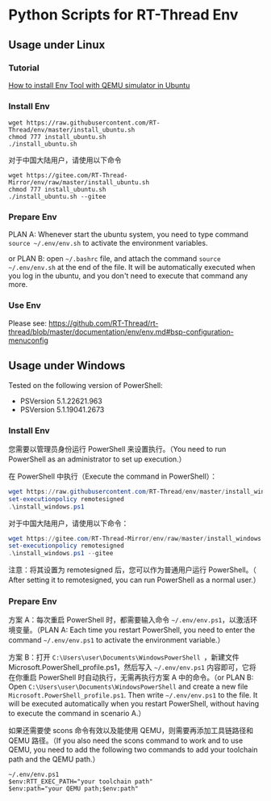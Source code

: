 # Python Scripts for RT-Thread Env

## Usage under Linux

### Tutorial

[How to install Env Tool with QEMU simulator in Ubuntu](https://github.com/RT-Thread/rt-thread/blob/master/documentation/quick-start/quick_start_qemu/quick_start_qemu_linux.md)

### Install Env

```
wget https://raw.githubusercontent.com/RT-Thread/env/master/install_ubuntu.sh
chmod 777 install_ubuntu.sh
./install_ubuntu.sh
```

对于中国大陆用户，请使用以下命令
```
wget https://gitee.com/RT-Thread-Mirror/env/raw/master/install_ubuntu.sh
chmod 777 install_ubuntu.sh
./install_ubuntu.sh --gitee
```

### Prepare Env

PLAN A: Whenever start the ubuntu system, you need to type command `source ~/.env/env.sh` to activate the environment variables.

or PLAN B: open `~/.bashrc` file, and attach the command `source ~/.env/env.sh` at the end of the file. It will be automatically executed when you log in the ubuntu, and you don't need to execute that command any more.
### Use Env

Please see: https://github.com/RT-Thread/rt-thread/blob/master/documentation/env/env.md#bsp-configuration-menuconfig

## Usage under Windows

Tested on the following version of PowerShell:

- PSVersion                      5.1.22621.963
- PSVersion                      5.1.19041.2673

### Install Env

您需要以管理员身份运行 PowerShell 来设置执行。（You need to run PowerShell as an administrator to set up execution.）

在 PowerShell 中执行（Execute the command in PowerShell）：

```powershell
wget https://raw.githubusercontent.com/RT-Thread/env/master/install_windows.ps1 -O install_windows.ps1
set-executionpolicy remotesigned
.\install_windows.ps1
```

对于中国大陆用户，请使用以下命令：

```powershell
wget https://gitee.com/RT-Thread-Mirror/env/raw/master/install_windows.ps1 -O install_windows.ps1
set-executionpolicy remotesigned
.\install_windows.ps1 --gitee
```

注意：将其设置为 remotesigned 后，您可以作为普通用户运行 PowerShell。（ After setting it to remotesigned, you can run PowerShell as a normal user.）

### Prepare Env

方案 A：每次重启 PowerShell 时，都需要输入命令 `~/.env/env.ps1`，以激活环境变量。（PLAN A: Each time you restart PowerShell, you need to enter the command `~/.env/env.ps1` to activate the environment variable.）

方案 B：打开 `C:\Users\user\Documents\WindowsPowerShell `，新建文件 Microsoft.PowerShell_profile.ps1，然后写入 `~/.env/env.ps1` 内容即可，它将在你重启 PowerShell 时自动执行，无需再执行方案 A 中的命令。（or PLAN B: Open `C:\Users\user\Documents\WindowsPowerShell` and create a new file `Microsoft.PowerShell_profile.ps1`. Then write `~/.env/env.ps1` to the file. It will be executed automatically when you restart PowerShell, without having to execute the command in scenario A.）

如果还需要使 scons 命令有效以及能使用 QEMU，则需要再添加工具链路径和 QEMU 路径。（If you also need the scons command to work and to use QEMU, you need to add the following two commands to add your toolchain path and the QEMU path.）

```
~/.env/env.ps1
$env:RTT_EXEC_PATH="your toolchain path"
$env:path="your QEMU path;$env:path"
```
